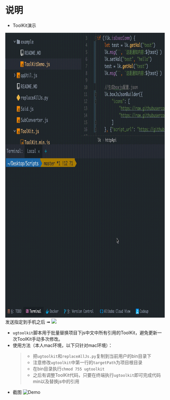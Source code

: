# 说明
- ToolKit演示

<img src="https://github.com/lowking/Scripts/blob/master/doc/pic/toolkitdemo-show.gif" height="900px">发送指定到手机之后 ➟ <img src="https://github.com/lowking/Scripts/blob/master/doc/pic/toolkitdemo-show-phone.gif" height="1600px">

- ```ugtoolkit```脚本用于批量替换项目下js中文中所有引用的ToolKit，避免更新一次ToolKit手动多次修改。
- 使用方法（本人mac环境，以下只针对mac环境）：  
  > - 把```ugtoolkit```和```replaceAllJs.py```复制到当前用户的bin目录下
  > - 注意修改```ugtoolkit```中第一行的```targetPath```为项目根目录
  > - 在bin目录执行```chmod 755 ugtoolkit```
  > - 之后有调整ToolKit代码，只要在终端执行```ugtoolkit```即可完成代码min以及替换js中的引用
- 截图
![Demo](https://github.com/lowking/Scripts/blob/master/doc/pic/ugtoolkit.jpg)
